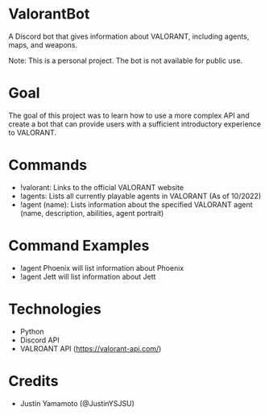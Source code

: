 # ValorantBot
A Discord bot that gives information about VALORANT, including agents, maps, and weapons. 

Note: This is a personal project. The bot is not available for public use.

# Goal
The goal of this project was to learn how to use a more complex API and create a bot that 
can provide users with a sufficient introductory experience to VALORANT. 

# Commands
- !valorant: Links to the official VALORANT website
- !agents: Lists all currently playable agents in VALORANT (As of 10/2022)
- !agent (name): Lists information about the specified VALORANT agent (name, description, abilities, agent portrait)

# Command Examples
- !agent Phoenix will list information about Phoenix
- !agent Jett will list information about Jett

# Technologies
- Python
- Discord API
- VALROANT API (https://valorant-api.com/)

# Credits
- Justin Yamamoto (@JustinYSJSU)
